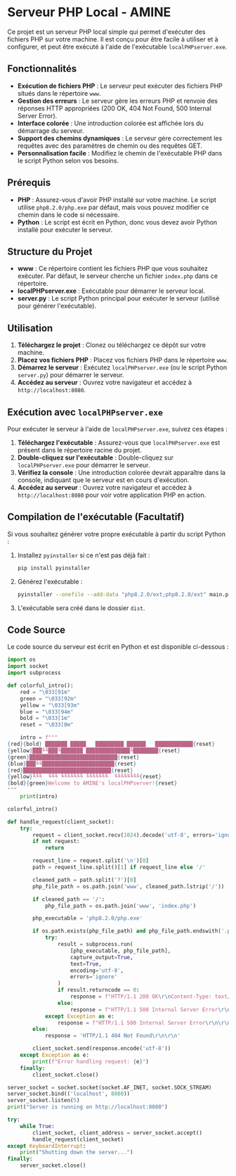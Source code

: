 # Serveur PHP Local - AMINE

Ce projet est un serveur PHP local simple qui permet d'exécuter des fichiers PHP sur votre machine. Il est conçu pour être facile à utiliser et à configurer, et peut être exécuté à l'aide de l'exécutable `localPHPserver.exe`.

## Fonctionnalités

- **Exécution de fichiers PHP** : Le serveur peut exécuter des fichiers PHP situés dans le répertoire `www`.
- **Gestion des erreurs** : Le serveur gère les erreurs PHP et renvoie des réponses HTTP appropriées (200 OK, 404 Not Found, 500 Internal Server Error).
- **Interface colorée** : Une introduction colorée est affichée lors du démarrage du serveur.
- **Support des chemins dynamiques** : Le serveur gère correctement les requêtes avec des paramètres de chemin ou des requêtes GET.
- **Personnalisation facile** : Modifiez le chemin de l'exécutable PHP dans le script Python selon vos besoins.

## Prérequis

- **PHP** : Assurez-vous d'avoir PHP installé sur votre machine. Le script utilise `php8.2.0/php.exe` par défaut, mais vous pouvez modifier ce chemin dans le code si nécessaire.
- **Python** : Le script est écrit en Python, donc vous devez avoir Python installé pour exécuter le serveur.

## Structure du Projet

- **www** : Ce répertoire contient les fichiers PHP que vous souhaitez exécuter. Par défaut, le serveur cherche un fichier `index.php` dans ce répertoire.
- **localPHPserver.exe** : Exécutable pour démarrer le serveur local.
- **server.py** : Le script Python principal pour exécuter le serveur (utilisé pour générer l'exécutable).

## Utilisation

1. **Téléchargez le projet** : Clonez ou téléchargez ce dépôt sur votre machine.
2. **Placez vos fichiers PHP** : Placez vos fichiers PHP dans le répertoire `www`.
3. **Démarrez le serveur** : Exécutez `localPHPserver.exe` (ou le script Python `server.py`) pour démarrer le serveur.
4. **Accédez au serveur** : Ouvrez votre navigateur et accédez à `http://localhost:8080`.

## Exécution avec `localPHPserver.exe`

Pour exécuter le serveur à l'aide de `localPHPserver.exe`, suivez ces étapes :

1. **Téléchargez l'exécutable** : Assurez-vous que `localPHPserver.exe` est présent dans le répertoire racine du projet.
2. **Double-cliquez sur l'exécutable** : Double-cliquez sur `localPHPserver.exe` pour démarrer le serveur.
3. **Vérifiez la console** : Une introduction colorée devrait apparaître dans la console, indiquant que le serveur est en cours d'exécution.
4. **Accédez au serveur** : Ouvrez votre navigateur et accédez à `http://localhost:8080` pour voir votre application PHP en action.

## Compilation de l'exécutable (Facultatif)

Si vous souhaitez générer votre propre exécutable à partir du script Python :

1. Installez `pyinstaller` si ce n'est pas déjà fait :
   ```bash
   pip install pyinstaller
   ```
2. Générez l'exécutable :
   ```bash
   pyinstaller --onefile --add-data "php8.2.0/ext;php8.2.0/ext" main.py
   ```
3. L'exécutable sera créé dans le dossier `dist`.

## Code Source

Le code source du serveur est écrit en Python et est disponible ci-dessous :

```python
import os
import socket
import subprocess

def colorful_intro():
    red = "\033[91m"
    green = "\033[92m"
    yellow = "\033[93m"
    blue = "\033[94m"
    bold = "\033[1m"
    reset = "\033[0m"

    intro = f"""
{red}{bold} ███████ █████   █████████ ██████   ████████████{reset}
{yellow}███╚╚███╚███████ ██████████████╚████████{reset}
{green}████████████████████████████{reset}
{blue}███╚╚███████████████████████{reset}
{red}████████████████████████████{reset}
{yellow}╚╚╚  ╚╚╚ ╚╚╚╚╚╚╚ ╚╚╚╚╚╚╚  ╚╚╚╚╚╚╚╚{reset}
{bold}{green}Welcome to AMINE's localPHPserver!{reset}
"""
    print(intro)

colorful_intro()

def handle_request(client_socket):
    try:
        request = client_socket.recv(1024).decode('utf-8', errors='ignore')
        if not request:
            return

        request_line = request.split('\n')[0]
        path = request_line.split()[1] if request_line else '/'

        cleaned_path = path.split('?')[0]
        php_file_path = os.path.join('www', cleaned_path.lstrip('/'))

        if cleaned_path == '/':
            php_file_path = os.path.join('www', 'index.php')

        php_executable = 'php8.2.0/php.exe'

        if os.path.exists(php_file_path) and php_file_path.endswith('.php'):
            try:
                result = subprocess.run(
                    [php_executable, php_file_path],
                    capture_output=True,
                    text=True,
                    encoding='utf-8',
                    errors='ignore'
                )
                if result.returncode == 0:
                    response = f"HTTP/1.1 200 OK\r\nContent-Type: text/html; charset=utf-8\r\n\r\n{result.stdout}"
                else:
                    response = f"HTTP/1.1 500 Internal Server Error\r\n\r\n{result.stderr}"
            except Exception as e:
                response = f"HTTP/1.1 500 Internal Server Error\r\n\r\n{str(e)}"
        else:
            response = 'HTTP/1.1 404 Not Found\r\n\r\n'

        client_socket.send(response.encode('utf-8'))
    except Exception as e:
        print(f"Error handling request: {e}")
    finally:
        client_socket.close()

server_socket = socket.socket(socket.AF_INET, socket.SOCK_STREAM)
server_socket.bind(('localhost', 8080))
server_socket.listen(5)
print("Server is running on http://localhost:8080")

try:
    while True:
        client_socket, client_address = server_socket.accept()
        handle_request(client_socket)
except KeyboardInterrupt:
    print("Shutting down the server...")
finally:
    server_socket.close()
```

